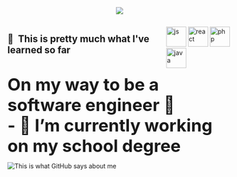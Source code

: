 <p align="center">
  <img src="https://capsule-render.vercel.app/api?text=Hey There!🕹️This is Brian&animation=fadeIn&type=waving&color=gradient&height=100"/>
</p>

<div style="display: flex">
<h2> 🚀 &nbsp;This is pretty much what I've learned so far</h2>
<p align="left">
<img src="https://cdn.jsdelivr.net/gh/devicons/devicon/icons/javascript/javascript-original.svg" alt="js" width="45" height="45"/>
<img src="https://cdn.jsdelivr.net/gh/devicons/devicon/icons/react/react-original.svg" alt="react" width="45" height="45"/>
<img src="https://cdn.jsdelivr.net/gh/devicons/devicon/icons/php/php-original.svg" alt="php" width="45" height="45"/>
<img src="https://cdn.jsdelivr.net/gh/devicons/devicon/icons/java/java-original.svg" alt="java" width="45" height="45"/>
</p>
</div>

<strong style="font-size: 2.4rem;">
  On my way to be a software engineer 🏫<br>
  - 🔭 I’m currently working on my school degree
</strong>

![This is what GitHub says about me](https://github-readme-stats.vercel.app/api?username=mbrianp05&theme=dark)
